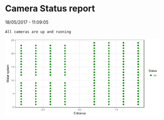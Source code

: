 Camera Status report
================
18/05/2017 - 11:09:05

    All cameras are up and running

![](camreport_files/figure-markdown_github/unnamed-chunk-2-1.png)
